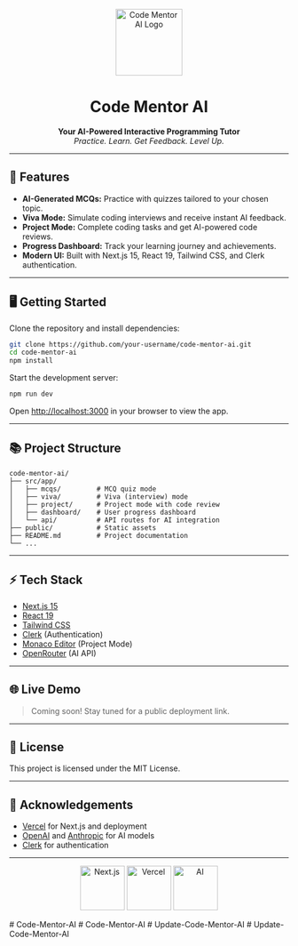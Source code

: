 <!-- filepath: c:\Users\User\Desktop\command controll\code-mentor-ai\README.md -->

<p align="center">
  <img src="public/vercel.svg" alt="Code Mentor AI Logo" width="120" />
</p>

<h1 align="center">Code Mentor AI</h1>

<p align="center">
  <b>Your AI-Powered Interactive Programming Tutor</b><br>
  <i>Practice. Learn. Get Feedback. Level Up.</i>
</p>

---

## 🚀 Features

- **AI-Generated MCQs:** Practice with quizzes tailored to your chosen topic.
- **Viva Mode:** Simulate coding interviews and receive instant AI feedback.
- **Project Mode:** Complete coding tasks and get AI-powered code reviews.
- **Progress Dashboard:** Track your learning journey and achievements.
- **Modern UI:** Built with Next.js 15, React 19, Tailwind CSS, and Clerk authentication.

---

## 🖥️ Getting Started

Clone the repository and install dependencies:

```bash
git clone https://github.com/your-username/code-mentor-ai.git
cd code-mentor-ai
npm install
```

Start the development server:

```bash
npm run dev
```

Open [http://localhost:3000](http://localhost:3000) in your browser to view the app.

---

## 📚 Project Structure

```
code-mentor-ai/
├── src/app/
│   ├── mcqs/         # MCQ quiz mode
│   ├── viva/         # Viva (interview) mode
│   ├── project/      # Project mode with code review
│   ├── dashboard/    # User progress dashboard
│   └── api/          # API routes for AI integration
├── public/           # Static assets
├── README.md         # Project documentation
└── ...
```

---

## ⚡️ Tech Stack

- [Next.js 15](https://nextjs.org/)
- [React 19](https://react.dev/)
- [Tailwind CSS](https://tailwindcss.com/)
- [Clerk](https://clerk.com/) (Authentication)
- [Monaco Editor](https://microsoft.github.io/monaco-editor/) (Project Mode)
- [OpenRouter](https://openrouter.ai/) (AI API)

---

## 🌐 Live Demo

> Coming soon! Stay tuned for a public deployment link.

---

## 📄 License

This project is licensed under the MIT License.

---

## 🙌 Acknowledgements

- [Vercel](https://vercel.com/) for Next.js and deployment
- [OpenAI](https://openai.com/) and [Anthropic](https://www.anthropic.com/) for AI models
- [Clerk](https://clerk.com/) for authentication

---

<p align="center">
  <img src="public/next.svg" alt="Next.js" width="80" />
  <img src="public/vercel.svg" alt="Vercel" width="80" />
  <img src="public/globe.svg" alt="AI" width="80" />
</p>
#   C o d e - M e n t o r - A I  
 #   C o d e - M e n t o r - A I  
 #   U p d a t e - C o d e - M e n t o r - A I  
 #   U p d a t e - C o d e - M e n t o r - A I  
 
